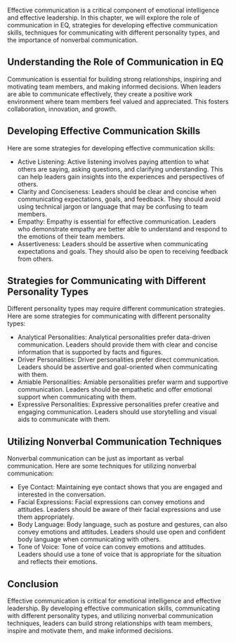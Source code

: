 
Effective communication is a critical component of emotional intelligence and effective leadership. In this chapter, we will explore the role of communication in EQ, strategies for developing effective communication skills, techniques for communicating with different personality types, and the importance of nonverbal communication.

Understanding the Role of Communication in EQ
---------------------------------------------

Communication is essential for building strong relationships, inspiring and motivating team members, and making informed decisions. When leaders are able to communicate effectively, they create a positive work environment where team members feel valued and appreciated. This fosters collaboration, innovation, and growth.

Developing Effective Communication Skills
-----------------------------------------

Here are some strategies for developing effective communication skills:

* Active Listening: Active listening involves paying attention to what others are saying, asking questions, and clarifying understanding. This can help leaders gain insights into the experiences and perspectives of others.
* Clarity and Conciseness: Leaders should be clear and concise when communicating expectations, goals, and feedback. They should avoid using technical jargon or language that may be confusing to team members.
* Empathy: Empathy is essential for effective communication. Leaders who demonstrate empathy are better able to understand and respond to the emotions of their team members.
* Assertiveness: Leaders should be assertive when communicating expectations and goals. They should also be open to receiving feedback from others.

Strategies for Communicating with Different Personality Types
-------------------------------------------------------------

Different personality types may require different communication strategies. Here are some strategies for communicating with different personality types:

* Analytical Personalities: Analytical personalities prefer data-driven communication. Leaders should provide them with clear and concise information that is supported by facts and figures.
* Driver Personalities: Driver personalities prefer direct communication. Leaders should be assertive and goal-oriented when communicating with them.
* Amiable Personalities: Amiable personalities prefer warm and supportive communication. Leaders should be empathetic and offer emotional support when communicating with them.
* Expressive Personalities: Expressive personalities prefer creative and engaging communication. Leaders should use storytelling and visual aids to communicate with them.

Utilizing Nonverbal Communication Techniques
--------------------------------------------

Nonverbal communication can be just as important as verbal communication. Here are some techniques for utilizing nonverbal communication:

* Eye Contact: Maintaining eye contact shows that you are engaged and interested in the conversation.
* Facial Expressions: Facial expressions can convey emotions and attitudes. Leaders should be aware of their facial expressions and use them appropriately.
* Body Language: Body language, such as posture and gestures, can also convey emotions and attitudes. Leaders should use open and confident body language when communicating with others.
* Tone of Voice: Tone of voice can convey emotions and attitudes. Leaders should use a tone of voice that is appropriate for the situation and reflects their emotions.

Conclusion
----------

Effective communication is critical for emotional intelligence and effective leadership. By developing effective communication skills, communicating with different personality types, and utilizing nonverbal communication techniques, leaders can build strong relationships with team members, inspire and motivate them, and make informed decisions.
